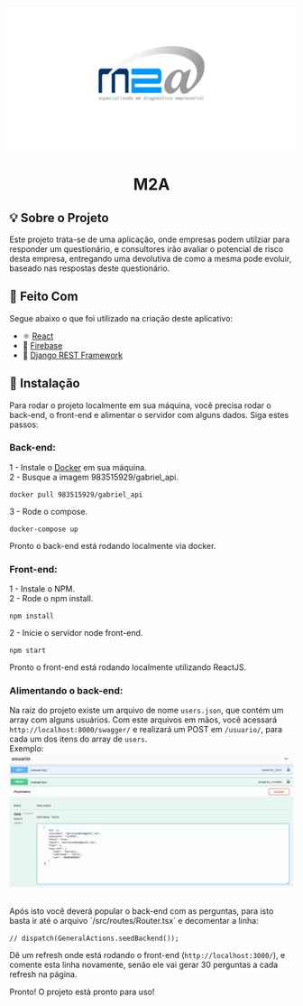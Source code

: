<!-- PROJECT LOGO -->
<h1 align="center">
<br>
  <a href="">
    <img src="./src/assets/images/capa.png" alt="Logo">
  </a>
<br>
<br>
M2A
</h1>

<!-- ABOUT THE PROJECT -->

## 💡 Sobre o Projeto

Este projeto trata-se de uma aplicação, onde empresas podem utilziar para responder um questionário, e consultores irão avaliar o potencial de risco desta empresa, entregando uma devolutiva de como a mesma pode evoluir, baseado nas respostas deste questionário.

<!-- TECHNOLOGIES -->

## 🚧 Feito Com

Segue abaixo o que foi utilizado na criação deste aplicativo:

- ⚛️ [React](https://pt-br.reactjs.org/)
- 🐋 [Firebase](https://www.docker.com/)
- 🐍 [Django REST Framework](https://www.django-rest-framework.org/)

## 🔨 Instalação

Para rodar o projeto localmente em sua máquina, você precisa rodar o back-end, o front-end e alimentar o servidor com alguns dados. Siga estes passos:

### Back-end:

1 - Instale o [Docker](https://www.docker.com/) em sua máquina. <br/>
2 - Busque a imagem 983515929/gabriel_api.

```
docker pull 983515929/gabriel_api
```

3 - Rode o compose.

```
docker-compose up
```

Pronto o back-end está rodando localmente via docker.

### Front-end:

1 - Instale o NPM. <br/>
2 - Rode o npm install.

```
npm install
```

2 - Inicie o servidor node front-end.

```
npm start
```

Pronto o front-end está rodando localmente utilizando ReactJS.

### Alimentando o back-end:

Na raiz do projeto existe um arquivo de nome `users.json`, que contém um array com alguns usuários. Com este arquivos em mãos, você acessará `http://localhost:8000/swagger/` e realizará um POST em ​`/usuario​/`, para cada um dos itens do array de `users`.<br/>
Exemplo:
<img src="./src/assets/images/seeduser.png" alt="Logo">

<br/>
Após isto você deverá popular o back-end com as perguntas, para isto basta ir até o arquivo `/src/routes/Router.tsx` e decomentar a linha:

```
// dispatch(GeneralActions.seedBackend());
```

Dê um refresh onde está rodando o front-end (`http://localhost:3000/`), e comente esta linha novamente, senão ele vai gerar 30 perguntas a cada refresh na página.

Pronto! O projeto está pronto para uso!

<!-- DEMONSTRATION -->

<!-- ## :alembic: Demonstração

Para ilustrar melhor o projeto, abaixo estão algumas demonstrações:

### Login/Registro

![Alt Text](https://media.giphy.com/media/CwUKfX4rCpE2UUoWEP/giphy.gif)

### Feed

![Alt Text](https://media.giphy.com/media/ZRd5rCxXEkGdQO1s19/giphy.gif) -->

<!-- CONTACT -->

<!-- ## :speech_balloon: Contato -->

<!-- 🔘 LinkedIn - [Clique Aqui](https://www.linkedin.com/in/vitormachado-code/) -->

